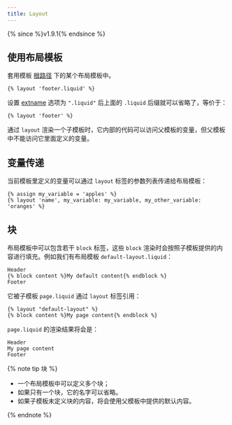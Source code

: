 ```yaml
---
title: Layout
---
```


{% since %}v1.9.1{% endsince %}

## 使用布局模板

套用模板 [根路径][root] 下的某个布局模板中。

```liquid
{% layout 'footer.liquid' %}
```

设置 [extname][extname] 选项为 `".liquid"` 后上面的 `.liquid` 后缀就可以省略了，等价于：

```liquid
{% layout 'footer' %}
```

通过 `layout` 渲染一个子模板时，它内部的代码可以访问父模板的变量，但父模板中不能访问它里面定义的变量。

## 变量传递

当前模板里定义的变量可以通过 `layout` 标签的参数列表传递给布局模板：

```liquid
{% assign my_variable = 'apples' %}
{% layout 'name', my_variable: my_variable, my_other_variable: 'oranges' %}
```

## 块

布局模板中可以包含若干 `block` 标签，这些 `block` 渲染时会按照子模板提供的内容进行填充。例如我们有布局模板 `default-layout.liquid`：

```
Header
{% block content %}My default content{% endblock %}
Footer
```

它被子模板 `page.liquid` 通过 `layout` 标签引用：

```
{% layout "default-layout" %}
{% block content %}My page content{% endblock %}
```

`page.liquid` 的渲染结果将会是：

```
Header
My page content
Footer
```

{% note tip 块 %}
<ul>
    <li>一个布局模板中可以定义多个块；</li>
    <li>如果只有一个块，它的名字可以省略。</li>
    <li>如果子模板未定义块的内容，将会使用父模板中提供的默认内容。</li>
</ul>
{% endnote %}

[extname]: /api/interfaces/LiquidOptions.html#extname
[root]: /api/interfaces/LiquidOptions.html#root
